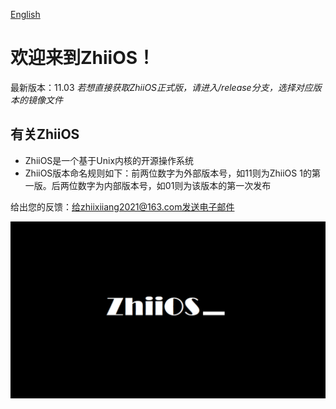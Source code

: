 [English](./README_en.md)

# 欢迎来到ZhiiOS！

最新版本：11.03
*若想直接获取ZhiiOS正式版，请进入/release分支，选择对应版本的镜像文件*

## 有关ZhiiOS

- ZhiiOS是一个基于Unix内核的开源操作系统
- ZhiiOS版本命名规则如下：前两位数字为外部版本号，如11则为ZhiiOS 1的第一版。后两位数字为内部版本号，如01则为该版本的第一次发布

给出您的反馈：给zhiixiiang2021@163.com发送电子邮件

![ZhiiOS 1](./ZhiiOS.png)

